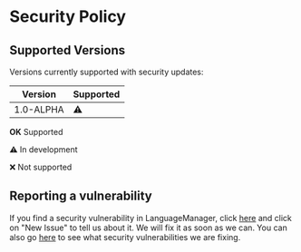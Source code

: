 # Security Policy

## Supported Versions

Versions currently supported with security updates:

| Version    | Supported          |
| ---------- | ------------------ |
| 1.0-ALPHA  | :warning:          |

__OK__ Supported

:warning: In development

:x: Not supported 

## Reporting a vulnerability

If you find a security vulnerability in LanguageManager, click [here](https://github.com/MisterPython581/language-manager/issues/) and click on "New Issue" to tell us about it.
We will fix it as soon as we can. You can also go [here](https://github.com/MisterPython581/language-manager/security/advisories/) to see what security vulnerabilities we are fixing.